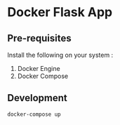 # Docker Flask App


## Pre-requisites
Install the following on your system :
1. Docker Engine
2. Docker Compose

## Development

```BASH
docker-compose up
```
